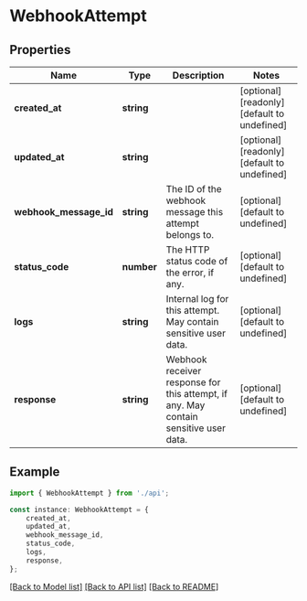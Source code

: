 # WebhookAttempt


## Properties

Name | Type | Description | Notes
------------ | ------------- | ------------- | -------------
**created_at** | **string** |  | [optional] [readonly] [default to undefined]
**updated_at** | **string** |  | [optional] [readonly] [default to undefined]
**webhook_message_id** | **string** | The ID of the webhook message this attempt belongs to. | [optional] [default to undefined]
**status_code** | **number** | The HTTP status code of the error, if any. | [optional] [default to undefined]
**logs** | **string** | Internal log for this attempt. May contain sensitive user data. | [optional] [default to undefined]
**response** | **string** | Webhook receiver response for this attempt, if any. May contain sensitive user data. | [optional] [default to undefined]

## Example

```typescript
import { WebhookAttempt } from './api';

const instance: WebhookAttempt = {
    created_at,
    updated_at,
    webhook_message_id,
    status_code,
    logs,
    response,
};
```

[[Back to Model list]](../README.md#documentation-for-models) [[Back to API list]](../README.md#documentation-for-api-endpoints) [[Back to README]](../README.md)
